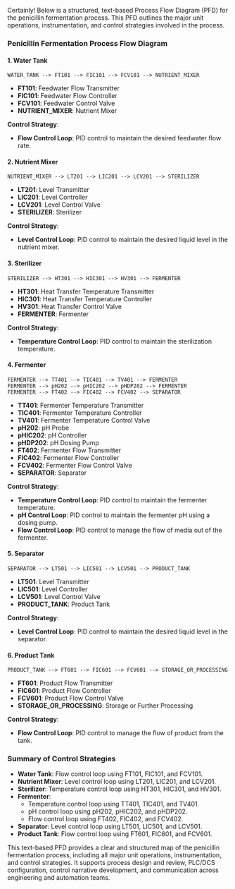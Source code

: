Certainly! Below is a structured, text-based Process Flow Diagram (PFD) for the penicillin fermentation process. This PFD outlines the major unit operations, instrumentation, and control strategies involved in the process.

### Penicillin Fermentation Process Flow Diagram

#### 1. Water Tank
```
WATER_TANK --> FT101 --> FIC101 --> FCV101 --> NUTRIENT_MIXER
```
- **FT101**: Feedwater Flow Transmitter
- **FIC101**: Feedwater Flow Controller
- **FCV101**: Feedwater Control Valve
- **NUTRIENT_MIXER**: Nutrient Mixer

**Control Strategy**: 
- **Flow Control Loop**: PID control to maintain the desired feedwater flow rate.

#### 2. Nutrient Mixer
```
NUTRIENT_MIXER --> LT201 --> LIC201 --> LCV201 --> STERILIZER
```
- **LT201**: Level Transmitter
- **LIC201**: Level Controller
- **LCV201**: Level Control Valve
- **STERILIZER**: Sterilizer

**Control Strategy**: 
- **Level Control Loop**: PID control to maintain the desired liquid level in the nutrient mixer.

#### 3. Sterilizer
```
STERILIZER --> HT301 --> HIC301 --> HV301 --> FERMENTER
```
- **HT301**: Heat Transfer Temperature Transmitter
- **HIC301**: Heat Transfer Temperature Controller
- **HV301**: Heat Transfer Control Valve
- **FERMENTER**: Fermenter

**Control Strategy**: 
- **Temperature Control Loop**: PID control to maintain the sterilization temperature.

#### 4. Fermenter
```
FERMENTER --> TT401 --> TIC401 --> TV401 --> FERMENTER
FERMENTER --> pH202 --> pHIC202 --> pHDP202 --> FERMENTER
FERMENTER --> FT402 --> FIC402 --> FCV402 --> SEPARATOR
```
- **TT401**: Fermenter Temperature Transmitter
- **TIC401**: Fermenter Temperature Controller
- **TV401**: Fermenter Temperature Control Valve
- **pH202**: pH Probe
- **pHIC202**: pH Controller
- **pHDP202**: pH Dosing Pump
- **FT402**: Fermenter Flow Transmitter
- **FIC402**: Fermenter Flow Controller
- **FCV402**: Fermenter Flow Control Valve
- **SEPARATOR**: Separator

**Control Strategy**: 
- **Temperature Control Loop**: PID control to maintain the fermenter temperature.
- **pH Control Loop**: PID control to maintain the fermenter pH using a dosing pump.
- **Flow Control Loop**: PID control to manage the flow of media out of the fermenter.

#### 5. Separator
```
SEPARATOR --> LT501 --> LIC501 --> LCV501 --> PRODUCT_TANK
```
- **LT501**: Level Transmitter
- **LIC501**: Level Controller
- **LCV501**: Level Control Valve
- **PRODUCT_TANK**: Product Tank

**Control Strategy**: 
- **Level Control Loop**: PID control to maintain the desired liquid level in the separator.

#### 6. Product Tank
```
PRODUCT_TANK --> FT601 --> FIC601 --> FCV601 --> STORAGE_OR_PROCESSING
```
- **FT601**: Product Flow Transmitter
- **FIC601**: Product Flow Controller
- **FCV601**: Product Flow Control Valve
- **STORAGE_OR_PROCESSING**: Storage or Further Processing

**Control Strategy**: 
- **Flow Control Loop**: PID control to manage the flow of product from the tank.

### Summary of Control Strategies

- **Water Tank**: Flow control loop using FT101, FIC101, and FCV101.
- **Nutrient Mixer**: Level control loop using LT201, LIC201, and LCV201.
- **Sterilizer**: Temperature control loop using HT301, HIC301, and HV301.
- **Fermenter**: 
  - Temperature control loop using TT401, TIC401, and TV401.
  - pH control loop using pH202, pHIC202, and pHDP202.
  - Flow control loop using FT402, FIC402, and FCV402.
- **Separator**: Level control loop using LT501, LIC501, and LCV501.
- **Product Tank**: Flow control loop using FT601, FIC601, and FCV601.

This text-based PFD provides a clear and structured map of the penicillin fermentation process, including all major unit operations, instrumentation, and control strategies. It supports process design and review, PLC/DCS configuration, control narrative development, and communication across engineering and automation teams.
